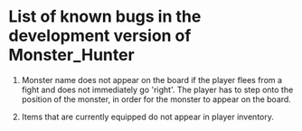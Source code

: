 # List of known bugs in the development version of Monster_Hunter

1. Monster name does not appear on the board if the player flees from a fight and does not immediately go 'right'.
   The player has to step onto the position of the monster, in order for the monster to appear on the board.
   
2. Items that are currently equipped do not appear in player inventory.
